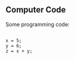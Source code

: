<!DOCTYPE html>
<html>
<body>

<h2>Computer Code</h2>
<p>Some programming code:</p>

<code>
x = 5;
y = 6;
z = x + y;
</code>

</body>
</html>


